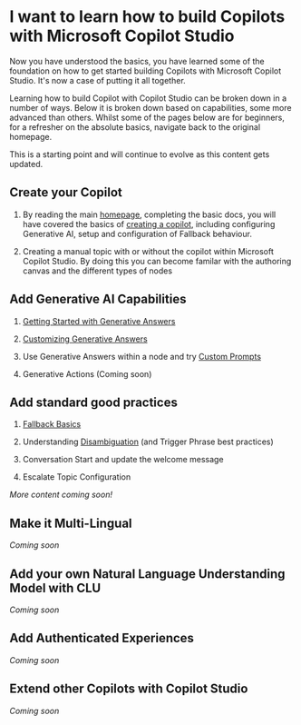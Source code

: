 # I want to learn how to build Copilots with Microsoft Copilot Studio

Now you have understood the basics, you have learned some of the foundation on how to get started building Copilots with Microsoft Copilot Studio. It's now a case of putting it all together. 

Learning how to build Copilot with Copilot Studio can be broken down in a number of ways. Below it is broken down based on capabilities, some more advanced than others. Whilst some of the pages below are for beginners, for a refresher on the absolute basics, navigate back to the original homepage. 

This is a starting point and will continue to evolve as this content gets updated.

## Create your Copilot 

1. By reading the main [homepage](https://github.com/sarahcritchley/copilotstudioguidebook/blob/main/README.md), completing the basic docs, you will have covered the basics of [creating a copilot](https://learn.microsoft.com/en-us/microsoft-copilot-studio/authoring-first-bot?tabs=web), including configuring Generative AI, setup and configuration of Fallback behaviour.

2. Creating a manual topic with or without the copilot within Microsoft Copilot Studio. By doing this you can become familar with the authoring canvas and the different types of nodes

## Add Generative AI Capabilities

1. [Getting Started with Generative Answers](https://github.com/sarahcritchley/copilotstudioguidebook/blob/main/I%20want%20learn%20how%20to%20build%20copilots/Chapters/Get%20Started%20with%20Generative%20Answers.md)

2. [Customizing Generative Answers](https://github.com/sarahcritchley/copilotstudioguidebook/blob/main/I%20want%20learn%20how%20to%20build%20copilots/Chapters/Customize%20Generative%20Answers.md)

4. Use Generative Answers within a node and try [Custom Prompts](https://github.com/sarahcritchley/copilotstudioguidebook/blob/main/I%20want%20learn%20how%20to%20build%20copilots/Chapters/Prompts%20in%20Generative%20Answers.md)

5. Generative Actions (Coming soon)

## Add standard good practices

1. [Fallback Basics](https://github.com/sarahcritchley/copilotstudioguidebook/blob/main/I%20want%20learn%20how%20to%20build%20copilots/Chapters/Fallback%20Basics.md)

2. Understanding [Disambiguation](https://github.com/sarahcritchley/copilotstudioguidebook/blob/main/I%20want%20learn%20how%20to%20build%20copilots/Chapters/Disambiguation%20Basics.md) (and Trigger Phrase best practices)

3. Conversation Start and update the welcome message

4. Escalate Topic Configuration

*More content coming soon!*

## Make it Multi-Lingual

*Coming soon*

## Add your own Natural Language Understanding Model with CLU

*Coming soon*

## Add Authenticated Experiences

*Coming soon*

## Extend other Copilots with Copilot Studio

*Coming soon*